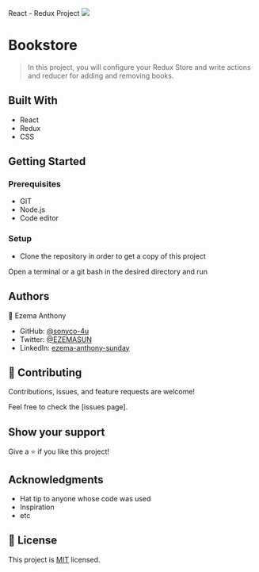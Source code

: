 React - Redux Project
![](https://img.shields.io/badge/Microverse-blueviolet)

# Bookstore

> In this project, you will configure your Redux Store and write actions and reducer for adding and removing books.

## Built With

- React
- Redux
- CSS

## Getting Started

### Prerequisites

- GIT
- Node.js
- Code editor

### Setup

- Clone the repository in order to get a copy of this project

Open a terminal or a git bash in the desired directory and run



## Authors

👤 Ezema Anthony

- GitHub:  [@sonyco-4u](https://github.com/sonyco-4u)
- Twitter: [@EZEMASUN](https://twitter.com/EZEMASUN)
- LinkedIn: [ezema-anthony-sunday](https://www.linkedin.com/in/ezema-anthony-sunday-9180a3157)


## 🤝 Contributing

Contributions, issues, and feature requests are welcome!

Feel free to check the [issues page].

## Show your support

Give a ⭐️ if you like this project!

## Acknowledgments

- Hat tip to anyone whose code was used
- Inspiration
- etc

## 📝 License

This project is [MIT](./MIT.md) licensed.
